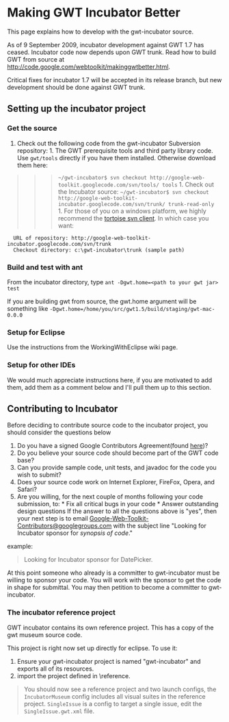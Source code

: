 # Making GWT Incubator Better #
This page explains how to develop with the gwt-incubator source.

As of 9 September 2009, incubator development against GWT 1.7 has ceased. Incubator code now depends upon GWT trunk. Read how to build GWT from source at http://code.google.com/webtoolkit/makinggwtbetter.html.

Critical fixes for incubator 1.7 will be accepted in its release branch, but new development should be done against GWT trunk.

## Setting up the incubator project ##

### Get the source ###
  1. Check out the following code from the gwt-incubator Subversion repository:
    1. The GWT prerequisite tools and third party library code. Use `gwt/tools` directly if you have them installed. Otherwise download them here:
> > > `~/gwt-incubator$ svn checkout http://google-web-toolkit.googlecode.com/svn/tools/ tools`
    1. Check out the Incubator source:
> > > `~/gwt-incubator$ svn checkout http://google-web-toolkit-incubator.googlecode.com/svn/trunk/ trunk-read-only `
    1. For those of you on a windows platform, we highly recommend the [tortoise svn client](http://downloads.sourceforge.net/tortoisesvn/TortoiseSVN-1.5.7.15182-win32-svn-1.5.5.msi?download). In which case you want:
```
  URL of repository: http://google-web-toolkit-incubator.googlecode.com/svn/trunk
  Checkout directory: c:\gwt-incubator\trunk (sample path)
```


### Build and test with ant ###

From the incubator directory, type ` ant -Dgwt.home=<path to your gwt jar> test `

If you are building gwt from source, the gwt.home argument will be something like ` -Dgwt.home=/home/you/src/gwt1.5/build/staging/gwt-mac-0.0.0 `

### Setup for Eclipse ###
Use the instructions from the WorkingWithEclipse wiki page.
### Setup for other IDEs ###
We would much appreciate instructions here, if you are motivated to add them, add them as a comment below and I'll pull them up to this section.

## Contributing to Incubator ##
Before deciding to contribute source code to the incubator project, you should consider the questions below
  1. Do you have a signed Google Contributors Agreement(found [here](http://code.google.com/webtoolkit/makinggwtbetter.html#clas))?
  1. Do you believe your source code should become part of the GWT code base?
  1. Can you provide sample code, unit tests, and javadoc for the code you wish to submit?
  1. Does your source code work on Internet Explorer, FireFox, Opera, and Safari?
  1. Are you willing, for the next couple of months following your code submission, to:
    * Fix all critical bugs in your code
    * Answer outstanding design questions
If the answer to all the questions above is "yes", then your next step is to email
Google-Web-Toolkit-Contributors@googlegroups.com with the subject line "Looking for Incubator sponsor for _synopsis of code_."

example:

> Looking for Incubator sponsor for DatePicker.

At this point someone who already is a committer to gwt-incubator must be willing to sponsor your code. You will work with the sponsor to get the code in shape for submittal.  You may then petition to become a committer to gwt-incubator.

### The incubator reference project ###
GWT incubator contains its own reference project. This has a copy of the gwt museum source code.

This project is right now set up directly for eclipse. To use it:
  1. Ensure your gwt-incubator project is named "gwt-incubator" and exports all of its resources.
  1. import the project defined in \reference.
> You should now see a reference project and two launch configs, the `IncubatorMuseum` config includes all visual suites in the reference project. `SingleIssue` is a config to target a single issue, edit the `SingleIssue.gwt.xml` file.